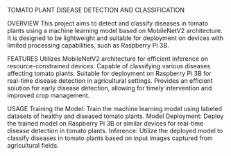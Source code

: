 TOMATO PLANT DISEASE DETECTION AND CLASSIFICATION

OVERVIEW
This project aims to detect and classify diseases in tomato plants using a machine learning model based on MobileNetV2 architecture. It is designed to be lightweight and suitable for deployment on devices with limited processing capabilities, such as Raspberry Pi 3B.

FEATURES
Utilizes MobileNetV2 architecture for efficient inference on resource-constrained devices.
Capable of classifying various diseases affecting tomato plants.
Suitable for deployment on Raspberry Pi 3B for real-time disease detection in agricultural settings.
Provides an efficient solution for early disease detection, allowing for timely intervention and improved crop management.

USAGE
Training the Model: Train the machine learning model using labeled datasets of healthy and diseased tomato plants.
Model Deployment: Deploy the trained model on Raspberry Pi 3B or similar devices for real-time disease detection in tomato plants.
Inference: Utilize the deployed model to classify diseases in tomato plants based on input images captured from agricultural fields.


